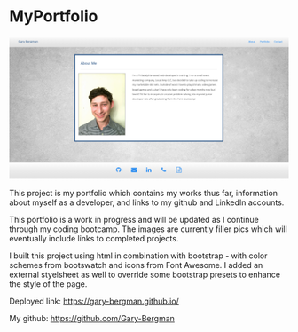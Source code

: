 # MyPortfolio
<img src="assets/images/PortfolioScreenShot.png" width= "700" >

This project is my portfolio which contains my works thus far, information about myself as a developer, and links to my github and LinkedIn accounts.

This portfolio is a work in progress and will be updated as I continue through my coding bootcamp. The images are currently filler pics which will eventually include links to completed projects. 

I built this project using html in combination with bootstrap - with color schemes from bootswatch and icons from Font Awesome. I added an external styelsheet as well to override some bootstrap presets to enhance the style of the page. 

Deployed link: https://gary-bergman.github.io/

My github: https://github.com/Gary-Bergman
